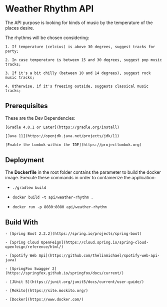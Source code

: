 # Weather Rhythm API

The API purpose is looking for kinds of music by the temperature of the places desire.

The rhythms will be chosen considering:

    1. If temperature (celcius) is above 30 degrees, suggest tracks for party;

    2. In case temperature is between 15 and 30 degrees, suggest pop music tracks;

    3. If it's a bit chilly (between 10 and 14 degrees), suggest rock music tracks;

    4. Otherwise, if it's freezing outside, suggests classical music tracks;

## Prerequisites

These are the Dev Dependencies:

    [Gradle 4.0.1 or Later](https://gradle.org/install)
    
    [Java 11](https://openjdk.java.net/projects/jdk/11)

    [Enable the Lombok within the IDE](https://projectlombok.org)

## Deployment

The **Dockerfile** in the root folder contains the parameter to build the docker image. Execute these commands in order
to containerize the application:

- `./gradlew build`

- `docker build -t api/weather-rhythm .`

- `docker run -p 8080:8080 api/weather-rhythm`

## Build With

    - [Spring Boot 2.2.2](https://spring.io/projects/spring-boot)

    - [Spring Cloud OpenFeign](https://cloud.spring.io/spring-cloud-openfeign/reference/html/)

    - [Spotify Web Api](https://github.com/thelinmichael/spotify-web-api-java)

    - [SpringFox Swagger 2](https://springfox.github.io/springfox/docs/current/)

    - [JUnit 5](https://junit.org/junit5/docs/current/user-guide/)

    - [Mokito](https://site.mockito.org/)

    - [Docker](https://www.docker.com/)
